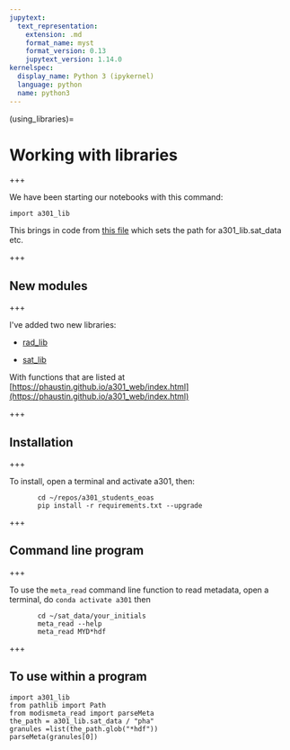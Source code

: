 ```yaml
---
jupytext:
  text_representation:
    extension: .md
    format_name: myst
    format_version: 0.13
    jupytext_version: 1.14.0
kernelspec:
  display_name: Python 3 (ipykernel)
  language: python
  name: python3
---
```


(using_libraries)=
# Working with libraries

+++

We have been starting our notebooks with this command:

```{code-cell} ipython3
import a301_lib
```

This brings in code from [this file](https://github.com/phaustin/a301_students_eoas/blob/main/a301_libraries/a301_lib/src/a301_lib/__init__.py) which sets the path for a301_lib.sat_data etc.

+++

## New modules

+++

I've added two new libraries:

* [rad_lib](https://github.com/phaustin/a301_students_eoas/tree/main/a301_libraries/rad_lib/src/rad_lib)

* [sat_lib](https://github.com/phaustin/a301_students_eoas/tree/main/a301_libraries/sat_lib/src/sat_lib)

With functions that are listed at [https://phaustin.github.io/a301_web/index.html](https://phaustin.github.io/a301_web/index.html)

+++

## Installation

+++

To install, open a terminal and activate a301, then:

           cd ~/repos/a301_students_eoas
           pip install -r requirements.txt --upgrade

+++

## Command line program

+++

To use the `meta_read` command line function to read metadata, open
a terminal, do `conda activate a301` then 

           cd ~/sat_data/your_initials
           meta_read --help
           meta_read MYD*hdf

+++

## To use within a program

```{code-cell} ipython3
import a301_lib
from pathlib import Path
from modismeta_read import parseMeta
the_path = a301_lib.sat_data / "pha"
granules =list(the_path.glob("*hdf"))
parseMeta(granules[0])
```
